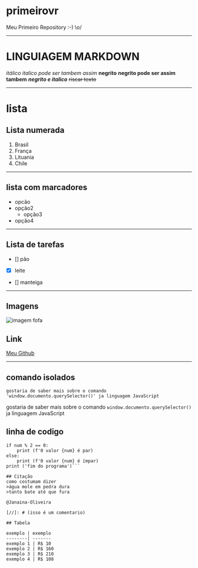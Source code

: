 # primeirovr
 Meu Primeiro Repository :-)
\o/
***
# LINGUIAGEM MARKDOWN
_itálico_
*italico pode ser tambem assim*
__negrito__
**negrito pode ser assim tambem**
_**negrito e italico**_
~~riscar texto~~
***
# lista
## Lista numerada
1. Brasil 
2. França 
8. Lituania
0. Chile
***
## lista com marcadores
 * opcão 
 * opção2
    * opção3
 * opção4
***
## Lista de tarefas 

- [] pão
- [x] leite 
- [] manteiga
 ***
## Imagens
 ![imagem fofa](https://c.tenor.com/Rymj4MuTQIEAAAAj/peach-cat.gif)
 ## Link
 [Meu Github](https://github.com/Janaina-Oliveira)
***
## comando isolados 
    gostaria de saber mais sobre o comando 'window.documento.querySelector()' ja linguagem JavaScript
gostaria de saber mais sobre o comando `window.documento.querySelector()` ja linguagem JavaScript
## linha de codigo
~~~ python```um = int (input('digite um número:'))
if num % 2 == 0:
    print (f'0 valor {num} é par)
else:
    print (f'0 valor {num} é ímpar)
print ('fim do programa')```

## Citação
como costumam dizer 
>água mole em pedra dura 
>tanto bate até que fura 

@Janaina-Oliveira

[//]: # (isso é um comentario)

## Tabela

exemplo | exemplo
--------| -------
exemplo 1 | R$ 10
exemplo 2 | R$ 160
exemplo 3 | R$ 210
exemplo 4 | R$ 108
